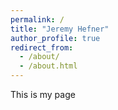 ```yaml
---
permalink: /
title: "Jeremy Hefner"
author_profile: true
redirect_from: 
  - /about/
  - /about.html
---
```


This is my page